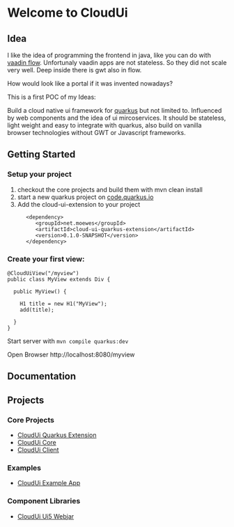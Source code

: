 # Welcome to CloudUi

## Idea

I like the idea of programming the frontend in java, like you can do with [vaadin flow](https://vaadin.com). Unfortunaly vaadin apps are not stateless. So they did not scale very well. Deep inside there is gwt also in flow. 

How would look like a portal if it was invented nowadays? 

This is a first POC of my Ideas: 

Build a cloud native ui framework for [quarkus](https://quarkus.io) but not limited to. Influenced by web components and the idea of ui mircoservices.
It should be stateless, light weight and easy to integrate with quarkus, also build on vanilla browser technologies without GWT or Javascript frameworks. 

## Getting Started

### Setup your project

1. checkout the core projects and build them with mvn clean install
1. start a new quarkus project on [code.quarkus.io](https://code.quarkus.io) 
1. Add the cloud-ui-extension to your project 

~~~
      <dependency>
         <groupId>net.moewes</groupId>
         <artifactId>cloud-ui-quarkus-extension</artifactId>
         <version>0.1.0-SNAPSHOT</version>
      </dependency>
~~~

### Create your first view:

~~~
@CloudUiView("/myview")
public class MyView extends Div {

  public MyView() {

    H1 title = new H1("MyView");
    add(title);
    
  }
}
~~~~

Start server with ``mvn compile quarkus:dev``

Open Browser http://localhost:8080/myview


## Documentation

## Projects

### Core Projects

* [CloudUi Quarkus Extension](https://github.com/moewes/cloud-ui-quarkus) 
* [CloudUi Core](https://github.com/moewes/cloud-ui-core) 
* [CloudUi Client](https://github.com/moewes/cloud-ui-client) 

### Examples
* [CloudUi Example App](https://github.com/moewes/cloud-ui-example) 

### Component Libraries
* [CloudUi Ui5 Webjar](https://github.com/moewes/ui5-webjar) 



